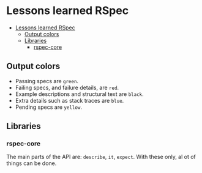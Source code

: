 # Lessons learned RSpec

<!-- TOC -->

- [Lessons learned RSpec](#lessons-learned-rspec)
    - [Output colors](#output-colors)
    - [Libraries](#libraries)
        - [rspec-core](#rspec-core)

<!-- /TOC -->

## Output colors

- Passing specs are `green`.
- Failing specs, and failure details, are `red`.
- Example descriptions and structural text are `black`.
- Extra details such as stack traces are `blue`.
- Pending specs are `yellow`.

## Libraries

### rspec-core

The main parts of the API are: `describe`, `it`, `expect`. With these only, al ot of things can be done.

